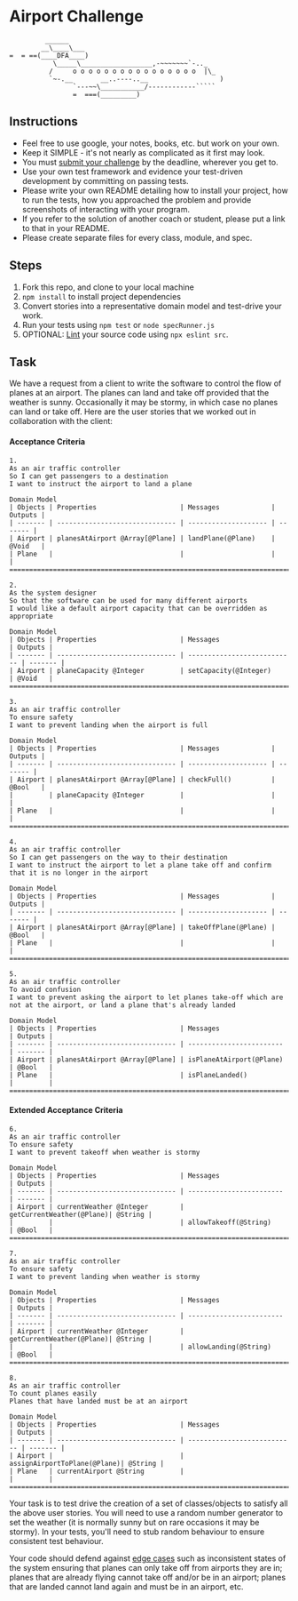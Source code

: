 Airport Challenge
=================

```
         ______
        __\____\___
=  = ==(____DFA____)
           \_____\__________________,-~~~~~~~`-.._
          /     o o o o o o o o o o o o o o o o  |\_
          `~-.__       __..----..__                  )
                `---~~\___________/------------`````
                =  ===(_________)

```

Instructions
---------

* Feel free to use google, your notes, books, etc. but work on your own.
* Keep it SIMPLE - it's not nearly as complicated as it first may look.
* You must [submit your challenge](https://airtable.com/shrUGm2T8TYCFAmjN) by the deadline, wherever you get to.
* Use your own test framework and evidence your test-driven development by committing on passing tests.
* Please write your own README detailing how to install your project, how to run the tests, how you approached the problem and provide screenshots of interacting with your program.
* If you refer to the solution of another coach or student, please put a link to that in your README.
* Please create separate files for every class, module, and spec.

Steps
-------

1. Fork this repo, and clone to your local machine
2. `npm install` to install project dependencies
3. Convert stories into a representative domain model and test-drive your work.
4. Run your tests using `npm test` or `node specRunner.js`
5. OPTIONAL: [Lint](https://eslint.org/docs/user-guide/getting-started) your source code using `npx eslint src`.

Task
-----

We have a request from a client to write the software to control the flow of planes at an airport. The planes can land and take off provided that the weather is sunny. Occasionally it may be stormy, in which case no planes can land or take off.  Here are the user stories that we worked out in collaboration with the client:

#### Acceptance Criteria
```
1.  
As an air traffic controller
So I can get passengers to a destination
I want to instruct the airport to land a plane

Domain Model
| Objects | Properties                     | Messages             | Outputs |
| ------- | ------------------------------ | -------------------- | ------- |
| Airport | planesAtAirport @Array[@Plane] | landPlane(@Plane)    | @Void   |
| Plane   |                                |                      |         |
=============================================================================

2.
As the system designer
So that the software can be used for many different airports
I would like a default airport capacity that can be overridden as appropriate

Domain Model
| Objects | Properties                     | Messages                    | Outputs |
| ------- | ------------------------------ | --------------------------- | ------- |
| Airport | planeCapacity @Integer         | setCapacity(@Integer)    | @Void   |
====================================================================================

3.
As an air traffic controller
To ensure safety
I want to prevent landing when the airport is full

Domain Model
| Objects | Properties                     | Messages             | Outputs |
| ------- | ------------------------------ | -------------------- | ------- |
| Airport | planesAtAirport @Array[@Plane] | checkFull()          | @Bool   |
|         | planeCapacity @Integer         |                      |         |
| Plane   |                                |                      |         |
=============================================================================

4.
As an air traffic controller
So I can get passengers on the way to their destination
I want to instruct the airport to let a plane take off and confirm that it is no longer in the airport

Domain Model
| Objects | Properties                     | Messages             | Outputs |
| ------- | ------------------------------ | -------------------- | ------- |
| Airport | planesAtAirport @Array[@Plane] | takeOffPlane(@Plane) | @Bool   |
| Plane   |                                |                      |         |
=============================================================================

5.
As an air traffic controller
To avoid confusion
I want to prevent asking the airport to let planes take-off which are not at the airport, or land a plane that's already landed

Domain Model
| Objects | Properties                     | Messages                 | Outputs |
| ------- | ------------------------------ | ------------------------ | ------- |
| Airport | planesAtAirport @Array[@Plane] | isPlaneAtAirport(@Plane) | @Bool   |
| Plane   |                                | isPlaneLanded()          |         |
=================================================================================
```

#### Extended Acceptance Criteria
```
6.
As an air traffic controller
To ensure safety
I want to prevent takeoff when weather is stormy

Domain Model
| Objects | Properties                     | Messages                 | Outputs |
| ------- | ------------------------------ | ------------------------ | ------- |
| Airport | currentWeather @Integer        | getCurrentWeather(@Plane)| @String |
|         |                                | allowTakeoff(@String)    | @Bool   |
=================================================================================

7.
As an air traffic controller
To ensure safety
I want to prevent landing when weather is stormy

Domain Model
| Objects | Properties                     | Messages                 | Outputs |
| ------- | ------------------------------ | ------------------------ | ------- |
| Airport | currentWeather @Integer        | getCurrentWeather(@Plane)| @String |
|         |                                | allowLanding(@String)    | @Bool   |
=================================================================================

8.
As an air traffic controller
To count planes easily
Planes that have landed must be at an airport

Domain Model
| Objects | Properties                     | Messages                    | Outputs |
| ------- | ------------------------------ | --------------------------- | ------- |
| Airport |                                | assignAirportToPlane(@Plane)| @String |
| Plane   | currentAirport @String         |                             |         |
=================================================================================
```

Your task is to test drive the creation of a set of classes/objects to satisfy all the above user stories. You will need to use a random number generator to set the weather (it is normally sunny but on rare occasions it may be stormy). In your tests, you'll need to stub random behaviour to ensure consistent test behaviour.

Your code should defend against [edge cases](http://programmers.stackexchange.com/questions/125587/what-are-the-difference-between-an-edge-case-a-corner-case-a-base-case-and-a-b) such as inconsistent states of the system ensuring that planes can only take off from airports they are in; planes that are already flying cannot take off and/or be in an airport; planes that are landed cannot land again and must be in an airport, etc.
